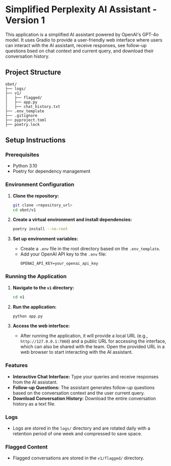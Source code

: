 
# Simplified Perplexity AI Assistant - Version 1

This application is a simplified AI assistant powered by OpenAI's GPT-4o model. It uses Gradio to provide a user-friendly web interface where users can interact with the AI assistant, receive responses, see follow-up questions bsed on chat context and current query, and download their conversation history.

## Project Structure

```
obot/
├── logs/
├── v1/
│   ├── flagged/
│   ├── app.py
│   ├── chat_history.txt
├── .env_template
├── .gitignore
├── pyproject.toml
├── poetry.lock
```

## Setup Instructions

### Prerequisites

- Python 3.10
- Poetry for dependency management

### Environment Configuration

1. **Clone the repository:**
   ```sh
   git clone <repository_url>
   cd obot/v1
   ```

2. **Create a virtual environment and install dependencies:**
   ```sh
   poetry install --no-root
   ```

3. **Set up environment variables:**
   - Create a `.env` file in the root directory based on the `.env_template`.
   - Add your OpenAI API key to the `.env` file:
     ```
     OPENAI_API_KEY=your_openai_api_key
     ```

### Running the Application

1. **Navigate to the `v1` directory:**
   ```sh
   cd v1
   ```

2. **Run the application:**
   ```sh
   python app.py
   ```

3. **Access the web interface:**
   - After running the application, it will provide a local URL (e.g., `http://127.0.0.1:7860`) and a public URL for accessing the interface, which can also be shared with the team. Open the provided URL in a web browser to start interacting with the AI assistant.

### Features

- **Interactive Chat Interface:** Type your queries and receive responses from the AI assistant.
- **Follow-up Questions:** The assistant generates follow-up questions based on the conversation context and the user current query.
- **Download Conversation History:** Download the entire conversation history as a text file.

### Logs

- Logs are stored in the `logs/` directory and are rotated daily with a retention period of one week and compressed to save space.

### Flagged Content

- Flagged conversations are stored in the `v1/flagged/` directory.